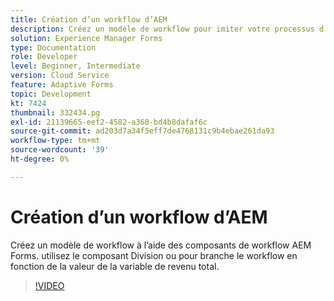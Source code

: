 ```yaml
---
title: Création d’un workflow d’AEM
description: Créez un modèle de workflow pour imiter votre processus d’entreprise.
solution: Experience Manager Forms
type: Documentation
role: Developer
level: Beginner, Intermediate
version: Cloud Service
feature: Adaptive Forms
topic: Development
kt: 7424
thumbnail: 332434.pg
exl-id: 21139665-eef2-4582-a360-bd4b8dafaf6c
source-git-commit: ad203d7a34f5eff7de4768131c9b4ebae261da93
workflow-type: tm+mt
source-wordcount: '39'
ht-degree: 0%

---
```


# Création d’un workflow d’AEM

Créez un modèle de workflow à l’aide des composants de workflow AEM Forms. utilisez le composant Division ou pour branche le workflow en fonction de la valeur de la variable de revenu total.

>[!VIDEO](https://video.tv.adobe.com/v/332434?quality=12&learn=on)
